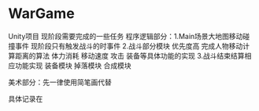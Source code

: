 # WarGame
Unity项目 
现阶段需要完成的一些任务
程序逻辑部分：1.Main场景大地图移动碰撞事件 现阶段只有触发战斗的时事件
2.战斗部分模块 优先度高 完成人物移动计算距离的算法 体力消耗 移动速度 攻击 装备等具体功能的实现
3.战斗结束结算相应功能实现 装备模块 掉落模块 合成模块

美术部分：先一律使用简笔画代替

具体记录在
